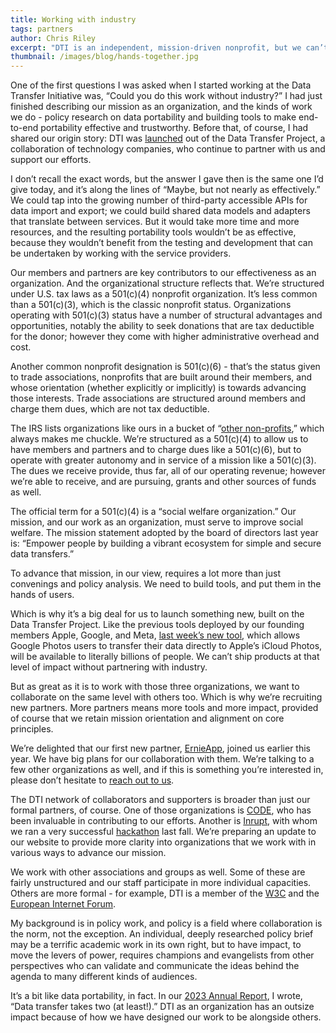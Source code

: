 ```yaml
---
title: Working with industry
tags: partners
author: Chris Riley
excerpt: "DTI is an independent, mission-driven nonprofit, but we can’t succeed alone. Here is more on our partnerships and governance."
thumbnail: /images/blog/hands-together.jpg
---
```


One of the first questions I was asked when I started working at the Data Transfer Initiative was, “Could you do this work without industry?” I had just finished describing our mission as an organization, and the kinds of work we do - policy research on data portability and building tools to make end-to-end portability effective and trustworthy. Before that, of course, I had shared our origin story: DTI was [launched](https://dtinit.org/blog/2023/03/28/launch) out of the Data Transfer Project, a collaboration of technology companies, who continue to partner with us and support our efforts.

I don’t recall the exact words, but the answer I gave then is the same one I’d give today, and it’s along the lines of “Maybe, but not nearly as effectively.” We could tap into the growing number of third-party accessible APIs for data import and export; we could build shared data models and adapters that translate between services. But it would take more time and more resources, and the resulting portability tools wouldn’t be as effective, because they wouldn’t benefit from the testing and development that can be undertaken by working with the service providers.

Our members and partners are key contributors to our effectiveness as an organization. And the organizational structure reflects that. We’re structured under U.S. tax laws as a 501(c)(4) nonprofit organization. It’s less common than a 501(c)(3), which is the classic nonprofit status. Organizations operating with 501(c)(3) status have a number of structural advantages and opportunities, notably the ability to seek donations that are tax deductible for the donor; however they come with higher administrative overhead and cost.

Another common nonprofit designation is 501(c)(6) - that’s the status given to trade associations, nonprofits that are built around their members, and whose orientation (whether explicitly or implicitly) is towards advancing those interests. Trade associations are structured around members and charge them dues, which are not tax deductible.

The IRS lists organizations like ours in a bucket of “[other non-profits](https://www.irs.gov/charities-non-profits/other-nonprofits),” which always makes me chuckle. We’re structured as a 501(c)(4) to allow us to have members and partners and to charge dues like a 501(c)(6), but to operate with greater autonomy and in service of a mission like a 501(c)(3). The dues we receive provide, thus far, all of our operating revenue; however we’re able to receive, and are pursuing, grants and other sources of funds as well.

The official term for a 501(c)(4) is a “social welfare organization.” Our mission, and our work as an organization, must serve to improve social welfare. The mission statement adopted by the board of directors last year is: “Empower people by building a vibrant ecosystem for simple and secure data transfers.” 

To advance that mission, in our view, requires a lot more than just convenings and policy analysis. We need to build tools, and put them in the hands of users.

Which is why it’s a big deal for us to launch something new, built on the Data Transfer Project. Like the previous tools deployed by our founding members Apple, Google, and Meta, [last week’s new tool](https://dtinit.org/blog/2024/07/10/DTI-members-new-photo-video-tool), which allows Google Photos users to transfer their data directly to Apple’s iCloud Photos, will be available to literally billions of people. We can’t ship products at that level of impact without partnering with industry.

But as great as it is to work with those three organizations, we want to collaborate on the same level with others too. Which is why we’re recruiting new partners. More partners means more tools and more impact, provided of course that we retain mission orientation and alignment on core principles.

We’re delighted that our first new partner, [ErnieApp](https://ernieapp.com/), joined us earlier this year. We have big plans for our collaboration with them. We’re talking to a few other organizations as well, and if this is something you’re interested in, please don’t hesitate to [reach out to us](https://dtinit.org/contact-us).

The DTI network of collaborators and supporters is broader than just our formal partners, of course. One of those organizations is [CODE](https://www.codepolicy.org/post/building-trust-for-data-transfers), who has been invaluable in contributing to our efforts. Another is [Inrupt](https://www.inrupt.com/), with whom we ran a very successful [hackathon](https://www.inrupt.com/event/solid-hackathon/home) last fall. We’re preparing an update to our website to provide more clarity into organizations that we work with in various ways to advance our mission.

We work with other associations and groups as well. Some of these are fairly unstructured and our staff participate in more individual capacities. Others are more formal - for example, DTI is a member of the [W3C](https://www.w3.org/) and the [European Internet Forum](https://www.internetforum.eu/committee/associate-member.html).

My background is in policy work, and policy is a field where collaboration is the norm, not the exception. An individual, deeply researched policy brief may be a terrific academic work in its own right, but to have impact, to move the levers of power, requires champions and evangelists from other perspectives who can validate and communicate the ideas behind the agenda to many different kinds of audiences.

It’s a bit like data portability, in fact. In our [2023 Annual Report](https://dtinit.org/assets/DTI-Annual-Report-2023.pdf), I wrote, “Data transfer takes two (at least!).” DTI as an organization has an outsize impact because of how we have designed our work to be alongside others.
